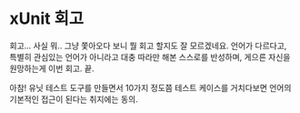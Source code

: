 # xUnit 회고

회고... 사실 뭐.. 그냥 쫓아오다 보니 뭘 회고 할지도 잘 모르겠네요.
언어가 다르다고, 특별히 관심있는 언어가 아니라고 대충 따라만 해본 스스로를 반성하며, 
게으른 자신을 원망하는게 이번 회고. 끝.  

아참! 유닛 테스트 도구를 만들면서 10가지 정도쯤 테스트 케이스를 거치다보면 언어의 기본적인 접근이 된다는 취지에는 동의.
